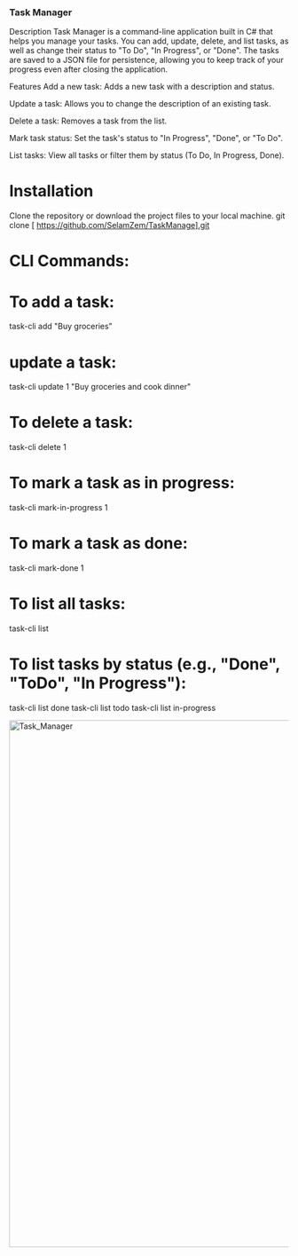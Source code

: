 ### Task Manager
 Description
Task Manager is a command-line application built in C# that helps you manage your tasks. You can add, update, delete, and list tasks, as well as change their status to "To Do", "In Progress", or "Done". The tasks are saved to a JSON file for persistence, allowing you to keep track of your progress even after closing the application.

 Features
Add a new task: Adds a new task with a description and status.

Update a task: Allows you to change the description of an existing task.

Delete a task: Removes a task from the list.


Mark task status: Set the task's status to "In Progress", "Done", or "To Do".

List tasks: View all tasks or filter them by status (To Do, In Progress, Done).

# Installation
Clone the repository or download the project files to your local machine.
git clone [ https://github.com/SelamZem/TaskManage].git


# CLI Commands:

# To add a task:
task-cli add "Buy groceries"
# update a task:
task-cli update 1 "Buy groceries and cook dinner"
# To delete a task:
task-cli delete 1
# To mark a task as in progress:
task-cli mark-in-progress 1
# To mark a task as done:
task-cli mark-done 1
# To list all tasks:
task-cli list
# To list tasks by status (e.g., "Done", "ToDo", "In Progress"):
task-cli list done
task-cli list todo
task-cli list in-progress

<img width="950" alt="Task_Manager" src="https://github.com/user-attachments/assets/b15d97a7-cfc5-4300-964a-89f8f07cbb61" />
